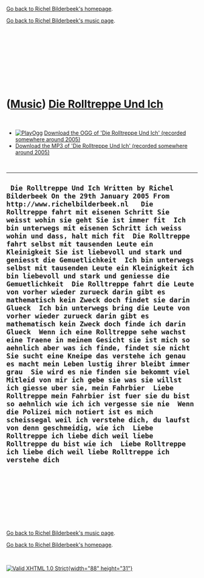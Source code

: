 [Go back to Richel Bilderbeek's homepage](index.htm).

[Go back to Richel Bilderbeek's music page](Music.htm).

 

 

 

 

 

([Music](Music.htm)) [Die Rolltreppe Und Ich](SongDieRolltreppeUndIch.htm)
==========================================================================

 

-   [![PlayOgg](http://static.fsf.org/playogg/Play_ogg_80x15.png "I support PlayOgg!")](http://playogg.org)
    [Download the OGG of 'Die Rolltreppe Und Ich' (recorded somewhere
    around 2005)](CD04_05DieRolltreppeUndIch.ogg)
-   [Download the MP3 of 'Die Rolltreppe Und Ich' (recorded somewhere
    around 2005)](CD04_05DieRolltreppeUndIch.mp3)

 

  -----------------------------------------------------------------------------------------------------------------------------------------------------------------------------------------------------------------------------------------------------------------------------------------------------------------------------------------------------------------------------------------------------------------------------------------------------------------------------------------------------------------------------------------------------------------------------------------------------------------------------------------------------------------------------------------------------------------------------------------------------------------------------------------------------------------------------------------------------------------------------------------------------------------------------------------------------------------------------------------------------------------------------------------------------------------------------------------------------------------------------------------------------------------------------------------------------------------------------------------------------------------------------------------------------------------------------------------------------------------------------------------------------------------------------------------------------------------------------------------------------------------------------------------------
  ` Die Rolltreppe Und Ich Written by Richel Bilderbeek On the 29th January 2005 From http://www.richelbilderbeek.nl   Die Rolltreppe fahrt mit eisenen Schritt Sie weisst wohin sie geht Sie ist immer fit  Ich bin unterwegs mit eisenen Schritt ich weiss wohin und dass, halt mich fit  Die Rolltreppe fahrt selbst mit tausenden Leute ein Kleinigkeit Sie ist liebevoll und stark und geniesst die Gemuetlichkeit  Ich bin unterwegs selbst mit tausenden Leute ein Kleinigkeit ich bin liebevoll und stark und geniesse die Gemuetlichkeit  Die Rolltreppe fahrt die Leute von vorher wieder zurueck darin gibt es mathematisch kein Zweck doch findet sie darin Glueck  Ich bin unterwegs bring die Leute von vorher wieder zurueck darin gibt es mathematisch kein Zweck doch finde ich darin Glueck  Wenn ich eine Rolltreppe sehe wachst eine Traene in meinem Gesicht sie ist mich so aehnlich aber was ich finde, findet sie nicht  Sie sucht eine Kneipe das verstehe ich genau es macht mein Leben lustig ihrer bleibt immer grau  Sie wird es nie finden sie bekommt viel Mitleid von mir ich gebe sie was sie willst  ich giesse uber sie, mein Fahrbier  Liebe Rolltreppe mein Fahrbier ist fuer sie du bist so aehnlich wie ich ich vergesse sie nie  Wenn die Polizei mich notiert ist es mich scheissegal weil ich verstehe dich, du laufst von denn geschmeidig, wie ich  Liebe Rolltreppe ich liebe dich weil liebe Rolltreppe du bist wie ich  Liebe Rolltreppe ich liebe dich weil liebe Rolltreppe ich verstehe dich`
  -----------------------------------------------------------------------------------------------------------------------------------------------------------------------------------------------------------------------------------------------------------------------------------------------------------------------------------------------------------------------------------------------------------------------------------------------------------------------------------------------------------------------------------------------------------------------------------------------------------------------------------------------------------------------------------------------------------------------------------------------------------------------------------------------------------------------------------------------------------------------------------------------------------------------------------------------------------------------------------------------------------------------------------------------------------------------------------------------------------------------------------------------------------------------------------------------------------------------------------------------------------------------------------------------------------------------------------------------------------------------------------------------------------------------------------------------------------------------------------------------------------------------------------------------

 

 

 

 

 

[Go back to Richel Bilderbeek's music page](Music.htm).

[Go back to Richel Bilderbeek's homepage](index.htm).

 

[![Valid XHTML 1.0 Strict](valid-xhtml10.png){width="88"
height="31"}](http://validator.w3.org/check?uri=referer)
